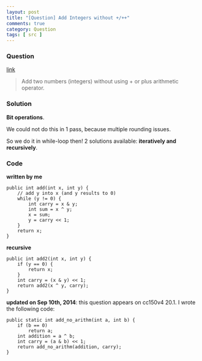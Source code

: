 ```yaml
---
layout: post
title: "[Question] Add Integers without +/++"
comments: true
category: Question
tags: [ src ]
---
```


### Question 

[link](http://javarevisited.blogspot.sg/2013/06/how-to-add-two-integer-numbers-without-plus-arithmetic-operator-java-example.html)

> Add two numbers (integers) without using + or plus arithmetic operator.

### Solution

__Bit operations__. 

We could not do this in 1 pass, because multiple rounding issues. 

So we do it in while-loop then! 2 solutions available: __iteratively and recursively__. 

### Code

__written by me__

	public int add(int x, int y) {
		// add y into x (and y results to 0)
		while (y != 0) {
			int carry = x & y;
			int sum = x ^ y;
			x = sum;
			y = carry << 1;
		}
		return x;
	}

__recursive__

	public int add2(int x, int y) {
		if (y == 0) {
			return x;
		}
		int carry = (x & y) << 1;
		return add2(x ^ y, carry);
	}

__updated on Sep 10th, 2014__: this question appears on cc150v4 20.1. I wrote the following code: 

	public static int add_no_arithm(int a, int b) {
		if (b == 0)
			return a;
		int addition = a ^ b;
		int carry = (a & b) << 1;
		return add_no_arithm(addition, carry);
	}
